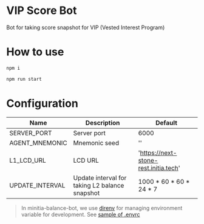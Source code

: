 # VIP Score Bot

Bot for taking score snapshot for VIP (Vested Interest Program)

# How to use

```bash
npm i
```

```bash
npm run start
```

# Configuration

| Name                    | Description                                    | Default                               |
|-------------------------|------------------------------------------------|---------------------------------------|
| SERVER_PORT             | Server port                                    | 6000                                  |
| AGENT_MNEMONIC       | Mnemonic seed                                  | ''                                    |
| L1_LCD_URL              | LCD URL                                        | 'https://next-stone-rest.initia.tech' |
| UPDATE_INTERVAL         | Update interval for taking L2 balance snapshot | 1000 * 60 * 60 * 24 * 7               |

> In minitia-balance-bot, we use [direnv](https://direnv.net) for managing environment variable for development. See [sample of .envrc](.envrc_sample)
